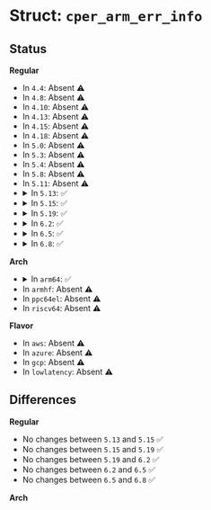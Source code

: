 # Struct: <code>cper_arm_err_info</code>

## Status
<b>Regular</b>
<ul>
<li>
In <code>4.4</code>: Absent ⚠️
</li>
<li>
In <code>4.8</code>: Absent ⚠️
</li>
<li>
In <code>4.10</code>: Absent ⚠️
</li>
<li>
In <code>4.13</code>: Absent ⚠️
</li>
<li>
In <code>4.15</code>: Absent ⚠️
</li>
<li>
In <code>4.18</code>: Absent ⚠️
</li>
<li>
In <code>5.0</code>: Absent ⚠️
</li>
<li>
In <code>5.3</code>: Absent ⚠️
</li>
<li>
In <code>5.4</code>: Absent ⚠️
</li>
<li>
In <code>5.8</code>: Absent ⚠️
</li>
<li>
In <code>5.11</code>: Absent ⚠️
</li>
<li>
<details>
<summary>In <code>5.13</code>: ✅</summary>

```c
struct cper_arm_err_info {
    u8 version;
    u8 length;
    u16 validation_bits;
    u8 type;
    u16 multiple_error;
    u8 flags;
    u64 error_info;
    u64 virt_fault_addr;
    u64 physical_fault_addr;
};
```
</details>
</li>
<li>
<details>
<summary>In <code>5.15</code>: ✅</summary>

```c
struct cper_arm_err_info {
    u8 version;
    u8 length;
    u16 validation_bits;
    u8 type;
    u16 multiple_error;
    u8 flags;
    u64 error_info;
    u64 virt_fault_addr;
    u64 physical_fault_addr;
};
```
</details>
</li>
<li>
<details>
<summary>In <code>5.19</code>: ✅</summary>

```c
struct cper_arm_err_info {
    u8 version;
    u8 length;
    u16 validation_bits;
    u8 type;
    u16 multiple_error;
    u8 flags;
    u64 error_info;
    u64 virt_fault_addr;
    u64 physical_fault_addr;
};
```
</details>
</li>
<li>
<details>
<summary>In <code>6.2</code>: ✅</summary>

```c
struct cper_arm_err_info {
    u8 version;
    u8 length;
    u16 validation_bits;
    u8 type;
    u16 multiple_error;
    u8 flags;
    u64 error_info;
    u64 virt_fault_addr;
    u64 physical_fault_addr;
};
```
</details>
</li>
<li>
<details>
<summary>In <code>6.5</code>: ✅</summary>

```c
struct cper_arm_err_info {
    u8 version;
    u8 length;
    u16 validation_bits;
    u8 type;
    u16 multiple_error;
    u8 flags;
    u64 error_info;
    u64 virt_fault_addr;
    u64 physical_fault_addr;
};
```
</details>
</li>
<li>
<details>
<summary>In <code>6.8</code>: ✅</summary>

```c
struct cper_arm_err_info {
    u8 version;
    u8 length;
    u16 validation_bits;
    u8 type;
    u16 multiple_error;
    u8 flags;
    u64 error_info;
    u64 virt_fault_addr;
    u64 physical_fault_addr;
};
```
</details>
</li>
</ul>
<b>Arch</b>
<ul>
<li>
<details>
<summary>In <code>arm64</code>: ✅</summary>

```c
struct cper_arm_err_info {
    u8 version;
    u8 length;
    u16 validation_bits;
    u8 type;
    u16 multiple_error;
    u8 flags;
    u64 error_info;
    u64 virt_fault_addr;
    u64 physical_fault_addr;
};
```
</details>
</li>
<li>
In <code>armhf</code>: Absent ⚠️
</li>
<li>
In <code>ppc64el</code>: Absent ⚠️
</li>
<li>
In <code>riscv64</code>: Absent ⚠️
</li>
</ul>
<b>Flavor</b>
<ul>
<li>
In <code>aws</code>: Absent ⚠️
</li>
<li>
In <code>azure</code>: Absent ⚠️
</li>
<li>
In <code>gcp</code>: Absent ⚠️
</li>
<li>
In <code>lowlatency</code>: Absent ⚠️
</li>
</ul>

## Differences
<b>Regular</b>
<ul>
<li>
No changes between <code>5.13</code> and <code>5.15</code> ✅
</li>
<li>
No changes between <code>5.15</code> and <code>5.19</code> ✅
</li>
<li>
No changes between <code>5.19</code> and <code>6.2</code> ✅
</li>
<li>
No changes between <code>6.2</code> and <code>6.5</code> ✅
</li>
<li>
No changes between <code>6.5</code> and <code>6.8</code> ✅
</li>
</ul>
<b>Arch</b>
<ul>
</ul>
